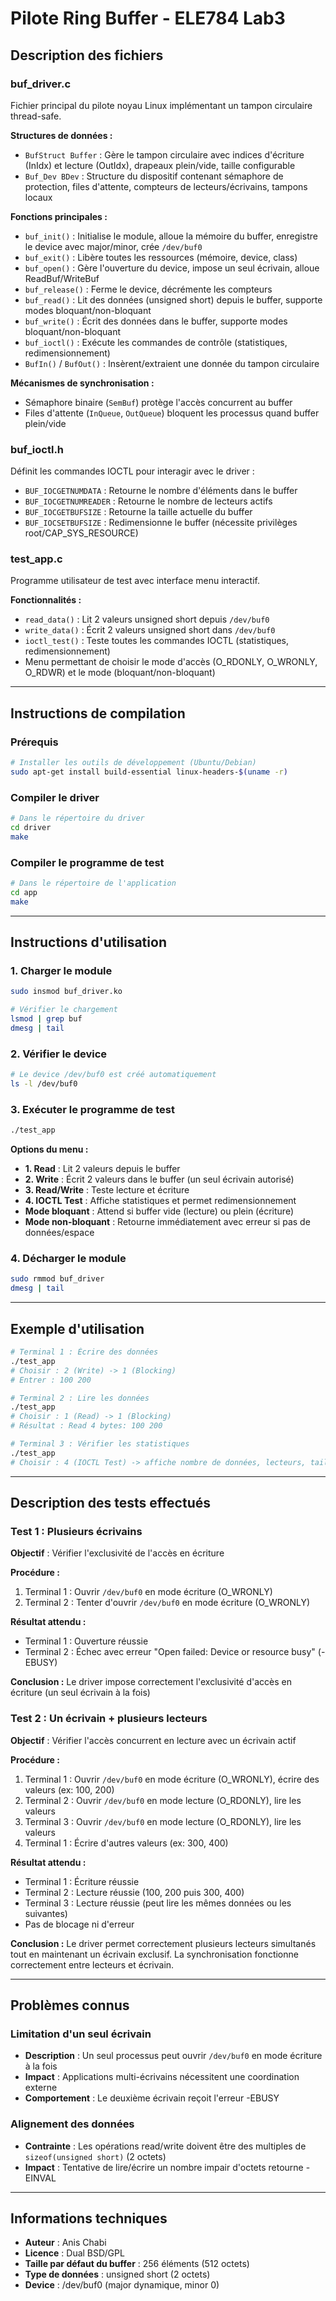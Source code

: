 # Pilote Ring Buffer - ELE784 Lab3

## Description des fichiers

### buf_driver.c
Fichier principal du pilote noyau Linux implémentant un tampon circulaire thread-safe.

**Structures de données :**
- `BufStruct Buffer` : Gère le tampon circulaire avec indices d'écriture (InIdx) et lecture (OutIdx), drapeaux plein/vide, taille configurable
- `Buf_Dev BDev` : Structure du dispositif contenant sémaphore de protection, files d'attente, compteurs de lecteurs/écrivains, tampons locaux

**Fonctions principales :**
- `buf_init()` : Initialise le module, alloue la mémoire du buffer, enregistre le device avec major/minor, crée `/dev/buf0`
- `buf_exit()` : Libère toutes les ressources (mémoire, device, class)
- `buf_open()` : Gère l'ouverture du device, impose un seul écrivain, alloue ReadBuf/WriteBuf
- `buf_release()` : Ferme le device, décrémente les compteurs
- `buf_read()` : Lit des données (unsigned short) depuis le buffer, supporte modes bloquant/non-bloquant
- `buf_write()` : Écrit des données dans le buffer, supporte modes bloquant/non-bloquant
- `buf_ioctl()` : Exécute les commandes de contrôle (statistiques, redimensionnement)
- `BufIn()` / `BufOut()` : Insèrent/extraient une donnée du tampon circulaire

**Mécanismes de synchronisation :**
- Sémaphore binaire (`SemBuf`) protège l'accès concurrent au buffer
- Files d'attente (`InQueue`, `OutQueue`) bloquent les processus quand buffer plein/vide

### buf_ioctl.h
Définit les commandes IOCTL pour interagir avec le driver :
- `BUF_IOCGETNUMDATA` : Retourne le nombre d'éléments dans le buffer
- `BUF_IOCGETNUMREADER` : Retourne le nombre de lecteurs actifs
- `BUF_IOCGETBUFSIZE` : Retourne la taille actuelle du buffer
- `BUF_IOCSETBUFSIZE` : Redimensionne le buffer (nécessite privilèges root/CAP_SYS_RESOURCE)

### test_app.c
Programme utilisateur de test avec interface menu interactif.

**Fonctionnalités :**
- `read_data()` : Lit 2 valeurs unsigned short depuis `/dev/buf0`
- `write_data()` : Écrit 2 valeurs unsigned short dans `/dev/buf0`
- `ioctl_test()` : Teste toutes les commandes IOCTL (statistiques, redimensionnement)
- Menu permettant de choisir le mode d'accès (O_RDONLY, O_WRONLY, O_RDWR) et le mode (bloquant/non-bloquant)

---

## Instructions de compilation

### Prérequis
```bash
# Installer les outils de développement (Ubuntu/Debian)
sudo apt-get install build-essential linux-headers-$(uname -r)
```

### Compiler le driver
```bash
# Dans le répertoire du driver
cd driver
make
```

### Compiler le programme de test
```bash
# Dans le répertoire de l'application
cd app
make
```

---

## Instructions d'utilisation

### 1. Charger le module
```bash
sudo insmod buf_driver.ko

# Vérifier le chargement
lsmod | grep buf
dmesg | tail
```

### 2. Vérifier le device
```bash
# Le device /dev/buf0 est créé automatiquement
ls -l /dev/buf0
```

### 3. Exécuter le programme de test
```bash
./test_app
```

**Options du menu :**
- **1. Read** : Lit 2 valeurs depuis le buffer
- **2. Write** : Écrit 2 valeurs dans le buffer (un seul écrivain autorisé)
- **3. Read/Write** : Teste lecture et écriture
- **4. IOCTL Test** : Affiche statistiques et permet redimensionnement
- **Mode bloquant** : Attend si buffer vide (lecture) ou plein (écriture)
- **Mode non-bloquant** : Retourne immédiatement avec erreur si pas de données/espace

### 4. Décharger le module
```bash
sudo rmmod buf_driver
dmesg | tail
```

---

## Exemple d'utilisation

```bash
# Terminal 1 : Écrire des données
./test_app
# Choisir : 2 (Write) -> 1 (Blocking)
# Entrer : 100 200

# Terminal 2 : Lire les données
./test_app
# Choisir : 1 (Read) -> 1 (Blocking)
# Résultat : Read 4 bytes: 100 200

# Terminal 3 : Vérifier les statistiques
./test_app
# Choisir : 4 (IOCTL Test) -> affiche nombre de données, lecteurs, taille
```

---

## Description des tests effectués

### Test 1 : Plusieurs écrivains
**Objectif** : Vérifier l'exclusivité de l'accès en écriture

**Procédure :**
1. Terminal 1 : Ouvrir `/dev/buf0` en mode écriture (O_WRONLY)
2. Terminal 2 : Tenter d'ouvrir `/dev/buf0` en mode écriture (O_WRONLY)

**Résultat attendu :** 
- Terminal 1 : Ouverture réussie
- Terminal 2 : Échec avec erreur "Open failed: Device or resource busy" (-EBUSY)

**Conclusion :** Le driver impose correctement l'exclusivité d'accès en écriture (un seul écrivain à la fois)

### Test 2 : Un écrivain + plusieurs lecteurs
**Objectif** : Vérifier l'accès concurrent en lecture avec un écrivain actif

**Procédure :**
1. Terminal 1 : Ouvrir `/dev/buf0` en mode écriture (O_WRONLY), écrire des valeurs (ex: 100, 200)
2. Terminal 2 : Ouvrir `/dev/buf0` en mode lecture (O_RDONLY), lire les valeurs
3. Terminal 3 : Ouvrir `/dev/buf0` en mode lecture (O_RDONLY), lire les valeurs
4. Terminal 1 : Écrire d'autres valeurs (ex: 300, 400)

**Résultat attendu :**
- Terminal 1 : Écriture réussie
- Terminal 2 : Lecture réussie (100, 200 puis 300, 400)
- Terminal 3 : Lecture réussie (peut lire les mêmes données ou les suivantes)
- Pas de blocage ni d'erreur

**Conclusion :** Le driver permet correctement plusieurs lecteurs simultanés tout en maintenant un écrivain exclusif. La synchronisation fonctionne correctement entre lecteurs et écrivain.

---

## Problèmes connus

### Limitation d'un seul écrivain
- **Description** : Un seul processus peut ouvrir `/dev/buf0` en mode écriture à la fois
- **Impact** : Applications multi-écrivains nécessitent une coordination externe
- **Comportement** : Le deuxième écrivain reçoit l'erreur -EBUSY

### Alignement des données
- **Contrainte** : Les opérations read/write doivent être des multiples de `sizeof(unsigned short)` (2 octets)
- **Impact** : Tentative de lire/écrire un nombre impair d'octets retourne -EINVAL

---

## Informations techniques

- **Auteur** : Anis Chabi
- **Licence** : Dual BSD/GPL
- **Taille par défaut du buffer** : 256 éléments (512 octets)
- **Type de données** : unsigned short (2 octets)
- **Device** : /dev/buf0 (major dynamique, minor 0)
